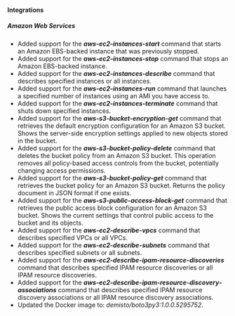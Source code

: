 
#### Integrations

##### Amazon Web Services

- Added support for the ***aws-ec2-instances-start*** command that starts an Amazon EBS-backed instance that was previously stopped.
- Added support for the ***aws-ec2-instances-stop*** command that stops an Amazon EBS-backed instance.
- Added support for the ***aws-ec2-instances-describe*** command that describes specified instances or all instances.
- Added support for the ***aws-ec2-instances-run*** command that launches a specified number of instances using an AMI you have access to.
- Added support for the ***aws-ec2-instances-terminate*** command that shuts down specified instances.
- Added support for the ***aws-s3-bucket-encryption-get*** command that retrieves the default encryption configuration for an Amazon S3 bucket. Shows the server-side encryption settings applied to new objects stored in the bucket.
- Added support for the ***aws-s3-bucket-policy-delete*** command that deletes the bucket policy from an Amazon S3 bucket. This operation removes all policy-based access controls from the bucket, potentially changing access permissions.
- Added support for the ***aws-s3-bucket-policy-get*** command that retrieves the bucket policy for an Amazon S3 bucket. Returns the policy document in JSON format if one exists.
- Added support for the ***aws-s3-public-access-block-get*** command that retrieves the public access block configuration for an Amazon S3 bucket. Shows the current settings that control public access to the bucket and its objects.
- Added support for the ***aws-ec2-describe-vpcs*** command that describes specified VPCs or all VPCs.
- Added support for the ***aws-ec2-describe-subnets*** command that describes specified subnets or all subnets.
- Added support for the ***aws-ec2-describe-ipam-resource-discoveries*** command that describes specified IPAM resource discoveries or all IPAM resource discoveries.
- Added support for the ***aws-ec2-describe-ipam-resource-discovery-associations*** command that describes specified IPAM resource discovery associations or all IPAM resource discovery associations.
- Updated the Docker image to: *demisto/boto3py3:1.0.0.5295752*.
